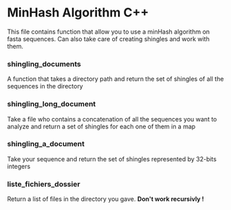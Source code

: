 # MinHash Algorithm C++
This file contains function that allow you to use a minHash algorithm on fasta sequences. Can also take care of creating shingles and work with them.

### shingling_documents
A function that takes a directory path and return the set of shingles of all the sequences in the directory

### shingling_long_document
Take a file who contains a concatenation of all the sequences you want to analyze and return a set of shingles for each one of them in a map

### shingling_a_document
Take your sequence and return the set of shingles represented by 32-bits integers

### liste_fichiers_dossier
Return a list of files in the directory you gave.
**Don't work recursivly !**
